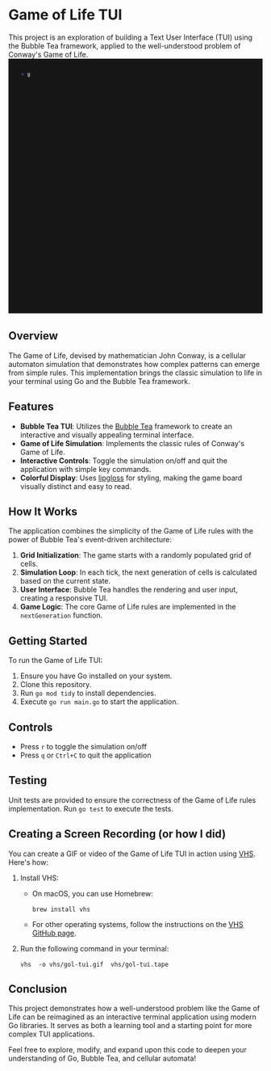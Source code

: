 # Game of Life TUI

This project is an exploration of building a Text User Interface (TUI) using the Bubble Tea framework, applied to the well-understood problem of Conway's Game of Life.
![Game of Life TUI Demo](vhs/gol-tui.gif)

## Overview

The Game of Life, devised by mathematician John Conway, is a cellular automaton simulation that demonstrates how complex patterns can emerge from simple rules. This implementation brings the classic simulation to life in your terminal using Go and the Bubble Tea framework.

## Features

- **Bubble Tea TUI**: Utilizes the [Bubble Tea](https://github.com/charmbracelet/bubbletea) framework to create an interactive and visually appealing terminal interface.
- **Game of Life Simulation**: Implements the classic rules of Conway's Game of Life.
- **Interactive Controls**: Toggle the simulation on/off and quit the application with simple key commands.
- **Colorful Display**: Uses [lipgloss](https://github.com/charmbracelet/lipgloss) for styling, making the game board visually distinct and easy to read.


## How It Works

The application combines the simplicity of the Game of Life rules with the power of Bubble Tea's event-driven architecture:

1. **Grid Initialization**: The game starts with a randomly populated grid of cells.
2. **Simulation Loop**: In each tick, the next generation of cells is calculated based on the current state.
3. **User Interface**: Bubble Tea handles the rendering and user input, creating a responsive TUI.
4. **Game Logic**: The core Game of Life rules are implemented in the `nextGeneration` function.


## Getting Started

To run the Game of Life TUI:

1. Ensure you have Go installed on your system.
2. Clone this repository.
3. Run `go mod tidy` to install dependencies.
4. Execute `go run main.go` to start the application.

## Controls

- Press `r` to toggle the simulation on/off
- Press `q` or `Ctrl+C` to quit the application

## Testing

Unit tests are provided to ensure the correctness of the Game of Life rules implementation. Run `go test` to execute the tests.

## Creating a Screen Recording (or how I did)

You can create a GIF or video of the Game of Life TUI in action using [VHS](https://github.com/charmbracelet/vhs). Here's how:

1. Install VHS:
   - On macOS, you can use Homebrew:
     ```
     brew install vhs
     ```
   - For other operating systems, follow the instructions on the [VHS GitHub page](https://github.com/charmbracelet/vhs).

2. Run the following command in your terminal:

   ```
   vhs  -o vhs/gol-tui.gif  vhs/gol-tui.tape
   ```
## Conclusion

This project demonstrates how a well-understood problem like the Game of Life can be reimagined as an interactive terminal application using modern Go libraries. It serves as both a learning tool and a starting point for more complex TUI applications.

Feel free to explore, modify, and expand upon this code to deepen your understanding of Go, Bubble Tea, and cellular automata!
